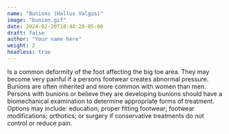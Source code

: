 ```yaml
---
name: "Bunions (Hallux Valgus)"
image: "bunion.gif"
date: 2024-02-20T18:44:28-05:00
draft: false
author: "Your name here"
weight: 2
headless: true
---
```


Is a common deformity of the foot affecting the big toe area. They may become very painful if a persons footwear creates abnormal pressure. Bunions are often inherited and more common with women than men. Persons with bunions or believe they are developing bunions should have a biomechanical examination to determine appropriate forms of treatment. Options may include: education; proper fitting footwear; footwear modifications; orthotics; or surgery if conservative treatments do not control or reduce pain.